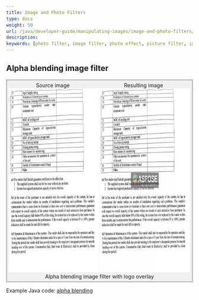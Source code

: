 ```yaml
---
title: Image and Photo Filters
type: docs
weight: 50
url: /java/developer-guide/manipulating-images/image-and-photo-filters/
description: 
keywords: [photo filter, image filter, photo effect, picture filter, image overlay, alpha blending, image effect, blend image]
---
```



<style>
   .frame {
    border: 2px solid darkgray;
    padding: 5px;
    margin: 0 auto;
    background: #f0f0f0;
    align-items: center;
   }
   .frame figcaption {
    margin: 0 auto;
    display: flex;
    flex-direction: row;
    justify-content: center;
   }
   .container {
   display: flex;
   flex-direction: row;
   align-items: center;
   justify-content: space-around;
   }
</style>

## Alpha blending image filter


<figure class="frame">
<div class="container"><div>Source image</div><div>Resulting image</div></div>
<div class="container">
    <div>
        <img src="./images/sample.webp" alt="Original image" width="640" height="497"/>
    </div>
    <div>
        <img src="./images/blended_out.webp" alt="Alpha blending filter with logo overlay" width="640" height="497"/>
    </div>
</div>
<figcaption>Alpha blending image filter with logo overlay</figcaption>
</figure>

Example Java code: [alpha blending](alpha-blending-image-filter)
